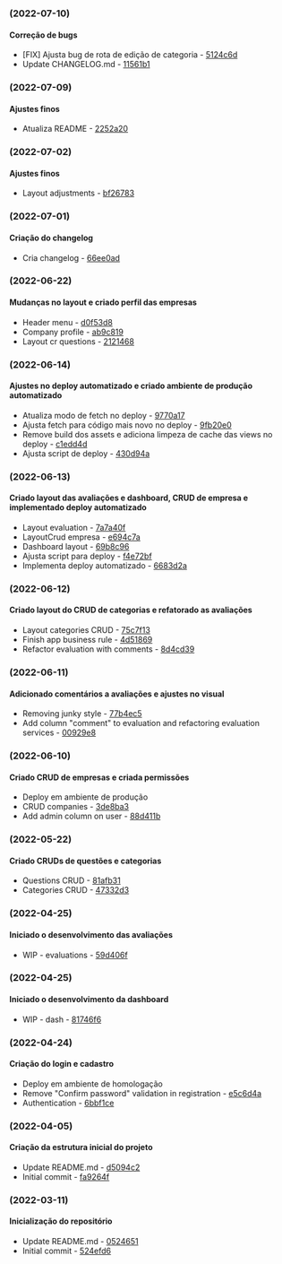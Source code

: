 ### (2022-07-10)
#### Correção de bugs
- [FIX] Ajusta bug de rota de edição de categoria - [5124c6d](https://github.com/mateusrovedaa/avaliavale/commit/5124c6dae849b53ed0711362656c576220fa832b)
- Update CHANGELOG.md - [11561b1](https://github.com/mateusrovedaa/avaliavale/commit/11561b1cefe87d4111985a7ce9d21bc92e11a380)

### (2022-07-09)
#### Ajustes finos
- Atualiza README - [2252a20](https://github.com/mateusrovedaa/avaliavale/commit/2252a20a80efeb46f9d40f85632533fee6acb1ea)

### (2022-07-02)
#### Ajustes finos
- Layout adjustments - [bf26783](https://github.com/mateusrovedaa/avaliavale/commit/bf2678301ce059d652bd45b0d9cf636a45ba8632)

### (2022-07-01)
#### Criação do changelog
- Cria changelog - [66ee0ad](https://github.com/mateusrovedaa/avaliavale/commit/66ee0adcbf43322fde0a8f29eaa7e9fc25672a57)

### (2022-06-22)
#### Mudanças no layout e criado perfil das empresas
- Header menu - [d0f53d8](https://github.com/mateusrovedaa/avaliavale/commit/d0f53d81f321b9d65058fd9cf3774be706afc045)
- Company profile - [ab9c819](https://github.com/mateusrovedaa/avaliavale/commit/ab9c819bdac08c3cdc97cbb47034e4054f76a03e)
- Layout cr questions - [2121468](https://github.com/mateusrovedaa/avaliavale/commit/2121468e5b62dca1560af34966b835dad9904609)

### (2022-06-14)
#### Ajustes no deploy automatizado e criado ambiente de produção automatizado
- Atualiza modo de fetch no deploy - [9770a17](https://github.com/mateusrovedaa/avaliavale/commit/9770a17cc69883498ce046ffafc437a38d8cd043)
- Ajusta fetch para código mais novo no deploy - [9fb20e0](https://github.com/mateusrovedaa/avaliavale/commit/9fb20e0b88639646efa7b86493dbf85e557355ab)
- Remove build dos assets e adiciona limpeza de cache das views no deploy - [c1edd4d](https://github.com/mateusrovedaa/avaliavale/commit/c1edd4d33f9ea6bc6660825f1c7ca1fd98f2a21d)
- Ajusta script de deploy - [430d94a](https://github.com/mateusrovedaa/avaliavale/commit/430d94af03a24e862c3297ff15e076cb084bbfba)

### (2022-06-13)
#### Criado layout das avaliações e dashboard, CRUD de empresa e implementado deploy automatizado
- Layout evaluation - [7a7a40f](https://github.com/mateusrovedaa/avaliavale/commit/7a7a40f21f5a8edd9c0b2abce4853d21720cc626)
- LayoutCrud empresa - [e694c7a](https://github.com/mateusrovedaa/avaliavale/commit/e694c7a73731da5b4d8fdd21435e4400782bb58d)
- Dashboard layout - [69b8c96](https://github.com/mateusrovedaa/avaliavale/commit/69b8c96ffe8880a197a06d24fd6294e78a86f049)
- Ajusta script para deploy - [f4e72bf](https://github.com/mateusrovedaa/avaliavale/commit/f4e72bf5d5de5e547f887e952c99d5774cdc2a00)
- Implementa deploy automatizado - [6683d2a](https://github.com/mateusrovedaa/avaliavale/commit/6683d2aa1cae5820bd1469918c72ad99c018ce4d)

### (2022-06-12)
#### Criado layout do CRUD de categorias e refatorado as avaliações
- Layout categories CRUD - [75c7f13](https://github.com/mateusrovedaa/avaliavale/commit/75c7f13406aa2af1ec2a3e16dbc1824e38683640)
- Finish app business rule - [4d51869](https://github.com/mateusrovedaa/avaliavale/commit/4d518696811172fa60302eb5bcc83c3c8f040137)
- Refactor evaluation with comments - [8d4cd39](https://github.com/mateusrovedaa/avaliavale/commit/8d4cd3918609e6394c606f0d6e05b8e6350161cc)

### (2022-06-11)
#### Adicionado comentários a avaliações e ajustes no visual
- Removing junky style - [77b4ec5](https://github.com/mateusrovedaa/avaliavale/commit/77b4ec5c56a2b06e511142dcccd86fcec17a5796)
- Add column "comment" to evaluation and refactoring evaluation services - [00929e8](https://github.com/mateusrovedaa/avaliavale/commit/00929e89ffa06877c20f59a831cd124d3c526c4d)

### (2022-06-10)
#### Criado CRUD de empresas e criada permissões
- Deploy em ambiente de produção
- CRUD companies - [3de8ba3](https://github.com/mateusrovedaa/avaliavale/commit/3de8ba3ceefa5dff282206a46c56ef28e13c5073)
- Add admin column on user - [88d411b](https://github.com/mateusrovedaa/avaliavale/commit/88d411bb9d56bcb24134402a6f5299a579323486)

### (2022-05-22)
#### Criado CRUDs de questões e categorias
- Questions CRUD - [81afb31](https://github.com/mateusrovedaa/avaliavale/commit/81afb31e40727a97a39d8777440ea37f890593fd)
- Categories CRUD - [47332d3](https://github.com/mateusrovedaa/avaliavale/commit/47332d392e4c191127007ff4255342a4b51ad9b4)

### (2022-04-25)
#### Iniciado o desenvolvimento das avaliações
- WIP - evaluations - [59d406f](https://github.com/mateusrovedaa/avaliavale/commit/59d406f3f9d62cb23e598553b2017e78db6ce9fe)

### (2022-04-25)
#### Iniciado o desenvolvimento da dashboard
- WIP - dash - [81746f6](https://github.com/mateusrovedaa/avaliavale/commit/81746f6ba296c2b81f88b9d305bdac3b775b69dd)

### (2022-04-24)
#### Criação do login e cadastro
- Deploy em ambiente de homologação
- Remove "Confirm password" validation in registration - [e5c6d4a](https://github.com/mateusrovedaa/avaliavale/commit/e5c6d4a085003a8f5d71a9663a9f6fbaa39b5c48)
- Authentication - [6bbf1ce](https://github.com/mateusrovedaa/avaliavale/commit/6bbf1ce0d6cdcc80e762cd60e7a180a5026a4d96)

### (2022-04-05)
#### Criação da estrutura inicial do projeto
- Update README.md - [d5094c2](https://github.com/mateusrovedaa/avaliavale/commit/d5094c282e19f1d9d921527086683f29bf9bf279)
- Initial commit - [fa9264f](https://github.com/mateusrovedaa/avaliavale/commit/fa9264f267e55ef688ab3eef96707a0be98373ca)

### (2022-03-11)
#### Inicialização do repositório
- Update README.md - [0524651](https://github.com/mateusrovedaa/avaliavale/commit/0524651b54aed82c503e96f1a437bddb0ebab4ee)
- Initial commit - [524efd6](https://github.com/mateusrovedaa/avaliavale/commit/524efd6f17e2a16c65ee7ad5274d26321aac0bb6)
